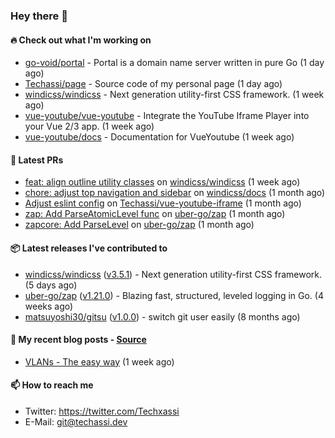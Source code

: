 ### Hey there 👋

#### 🔥 Check out what I'm working on


- [go-void/portal](https://github.com/go-void/portal) - Portal is a domain name server written in pure Go (1 day ago)
- [Techassi/page](https://github.com/Techassi/page) - Source code of my personal page (1 day ago)
- [windicss/windicss](https://github.com/windicss/windicss) - Next generation utility-first CSS framework. (1 week ago)
- [vue-youtube/vue-youtube](https://github.com/vue-youtube/vue-youtube) - Integrate the YouTube Iframe Player into your Vue 2/3 app.  (1 week ago)
- [vue-youtube/docs](https://github.com/vue-youtube/docs) - Documentation for VueYoutube (1 week ago)

#### 🧪 Latest PRs


- [feat: align outline utility classes](https://github.com/windicss/windicss/pull/716) on [windicss/windicss](https://github.com/windicss/windicss) (1 week ago)
- [chore: adjust top navigation and sidebar](https://github.com/windicss/docs/pull/154) on [windicss/docs](https://github.com/windicss/docs) (1 month ago)
- [Adjust eslint config](https://github.com/Techassi/vue-youtube-iframe/pull/9) on [Techassi/vue-youtube-iframe](https://github.com/Techassi/vue-youtube-iframe) (1 month ago)
- [zap: Add ParseAtomicLevel func](https://github.com/uber-go/zap/pull/1048) on [uber-go/zap](https://github.com/uber-go/zap) (1 month ago)
- [zapcore: Add ParseLevel](https://github.com/uber-go/zap/pull/1047) on [uber-go/zap](https://github.com/uber-go/zap) (1 month ago)

#### 📦 Latest releases I've contributed to


- [windicss/windicss](https://github.com/windicss/windicss/releases/tag/v3.5.1) ([v3.5.1](https://github.com/windicss/windicss/releases/tag/v3.5.1)) - Next generation utility-first CSS framework. (5 days ago)
- [uber-go/zap](https://github.com/uber-go/zap/releases/tag/v1.21.0) ([v1.21.0](https://github.com/uber-go/zap/releases/tag/v1.21.0)) - Blazing fast, structured, leveled logging in Go. (4 weeks ago)
- [matsuyoshi30/gitsu](https://github.com/matsuyoshi30/gitsu/releases/tag/v1.0.0) ([v1.0.0](https://github.com/matsuyoshi30/gitsu/releases/tag/v1.0.0)) - switch git user easily (8 months ago)

#### 📜 My recent blog posts - [Source](https://github.com/Techassi/page)


- [VLANs - The easy way](https://techassi.dev/posts/vlans-the-easy-way/) (1 week ago)

#### 📫 How to reach me

- Twitter: https://twitter.com/Techxassi
- E-Mail: git@techassi.dev
